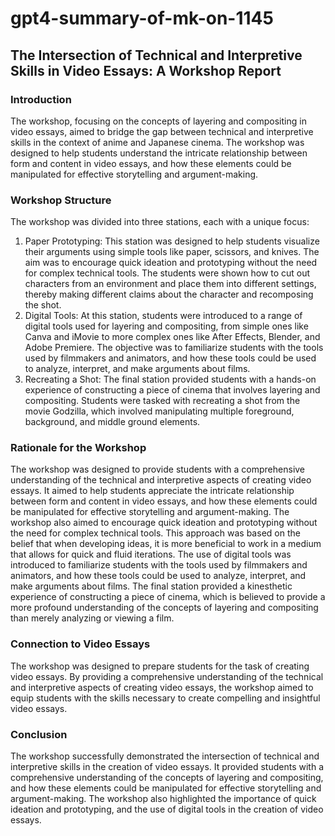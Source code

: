 # gpt4-summary-of-mk-on-1145

## The Intersection of Technical and Interpretive Skills in Video Essays: A Workshop Report
### Introduction

The workshop, focusing on the concepts of layering and compositing in video essays, aimed to bridge the gap between technical and interpretive skills in the context of anime and Japanese cinema. The workshop was designed to help students understand the intricate relationship between form and content in video essays, and how these elements could be manipulated for effective storytelling and argument-making.

### Workshop Structure

The workshop was divided into three stations, each with a unique focus:

1. Paper Prototyping: This station was designed to help students visualize their arguments using simple tools like paper, scissors, and knives. The aim was to encourage quick ideation and prototyping without the need for complex technical tools. The students were shown how to cut out characters from an environment and place them into different settings, thereby making different claims about the character and recomposing the shot.
2. Digital Tools: At this station, students were introduced to a range of digital tools used for layering and compositing, from simple ones like Canva and iMovie to more complex ones like After Effects, Blender, and Adobe Premiere. The objective was to familiarize students with the tools used by filmmakers and animators, and how these tools could be used to analyze, interpret, and make arguments about films.
3. Recreating a Shot: The final station provided students with a hands-on experience of constructing a piece of cinema that involves layering and compositing. Students were tasked with recreating a shot from the movie Godzilla, which involved manipulating multiple foreground, background, and middle ground elements.

### Rationale for the Workshop

The workshop was designed to provide students with a comprehensive understanding of the technical and interpretive aspects of creating video essays. It aimed to help students appreciate the intricate relationship between form and content in video essays, and how these elements could be manipulated for effective storytelling and argument-making.
The workshop also aimed to encourage quick ideation and prototyping without the need for complex technical tools. This approach was based on the belief that when developing ideas, it is more beneficial to work in a medium that allows for quick and fluid iterations.
The use of digital tools was introduced to familiarize students with the tools used by filmmakers and animators, and how these tools could be used to analyze, interpret, and make arguments about films.
The final station provided a kinesthetic experience of constructing a piece of cinema, which is believed to provide a more profound understanding of the concepts of layering and compositing than merely analyzing or viewing a film.

### Connection to Video Essays

The workshop was designed to prepare students for the task of creating video essays. By providing a comprehensive understanding of the technical and interpretive aspects of creating video essays, the workshop aimed to equip students with the skills necessary to create compelling and insightful video essays.

### Conclusion

The workshop successfully demonstrated the intersection of technical and interpretive skills in the creation of video essays. It provided students with a comprehensive understanding of the concepts of layering and compositing, and how these elements could be manipulated for effective storytelling and argument-making. The workshop also highlighted the importance of quick ideation and prototyping, and the use of digital tools in the creation of video essays.
